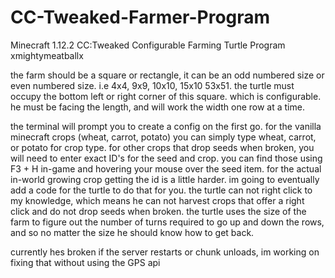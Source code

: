 # CC-Tweaked-Farmer-Program
Minecraft 1.12.2 CC:Tweaked Configurable Farming Turtle Program
xmightymeatballx

the farm should be a square or rectangle, it can be an odd numbered size or even numbered size. i.e 4x4, 9x9, 10x10, 15x10 53x51. the turtle must occupy the bottom left or right corner of this square. which is configurable. he must be facing the length, and will work the width one row at a time.

the terminal will prompt you to create a config on the first go. for the vanilla minecraft crops (wheat, carrot, potato) you can simply type wheat, carrot, or potato
for crop type. for other crops that drop seeds when broken, you will need to enter exact ID's for the seed and crop. you can find those using F3 + H in-game and hovering
your mouse over the seed item. for the actual in-world growing crop getting the id is a little harder. im going to eventually add a code for the turtle to do that for you. the turtle can not right click to my knowledge, which means he can not harvest crops that offer a right click and do not drop seeds when broken.
the turtle uses the size of the farm to figure out the number of turns required to go up and down the rows, and so no matter the size he should know how to get back.

currently hes broken if the server restarts or chunk unloads, im working on fixing that without using the GPS api
